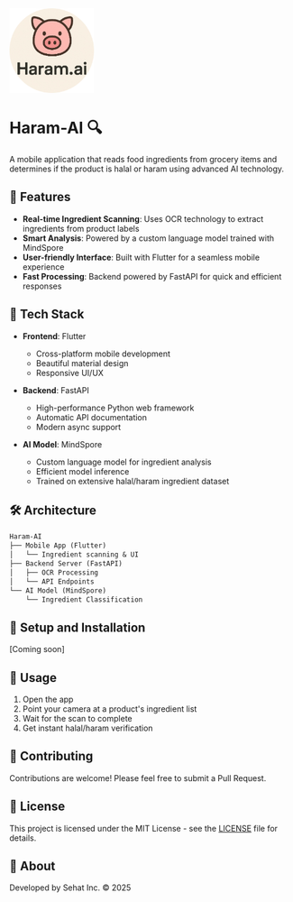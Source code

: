 <img src="assests/logo-v2.png" alt="Covenant AI Logo" width="150" height="150">


# Haram-AI 🔍

A mobile application that reads food ingredients from grocery items and determines if the product is halal or haram using advanced AI technology.

## 🌟 Features

- **Real-time Ingredient Scanning**: Uses OCR technology to extract ingredients from product labels
- **Smart Analysis**: Powered by a custom language model trained with MindSpore
- **User-friendly Interface**: Built with Flutter for a seamless mobile experience
- **Fast Processing**: Backend powered by FastAPI for quick and efficient responses

## 🚀 Tech Stack

- **Frontend**: Flutter
  - Cross-platform mobile development
  - Beautiful material design
  - Responsive UI/UX

- **Backend**: FastAPI
  - High-performance Python web framework
  - Automatic API documentation
  - Modern async support

- **AI Model**: MindSpore
  - Custom language model for ingredient analysis
  - Efficient model inference
  - Trained on extensive halal/haram ingredient dataset

## 🛠️ Architecture

```
Haram-AI
├── Mobile App (Flutter)
│   └── Ingredient scanning & UI
├── Backend Server (FastAPI)
│   ├── OCR Processing
│   └── API Endpoints
└── AI Model (MindSpore)
    └── Ingredient Classification
```

## 🔧 Setup and Installation

[Coming soon]

## 📱 Usage

1. Open the app
2. Point your camera at a product's ingredient list
3. Wait for the scan to complete
4. Get instant halal/haram verification

## 🤝 Contributing

Contributions are welcome! Please feel free to submit a Pull Request.

## 📄 License

This project is licensed under the MIT License - see the [LICENSE](LICENSE) file for details.

## 🏢 About

Developed by Sehat Inc. © 2025
